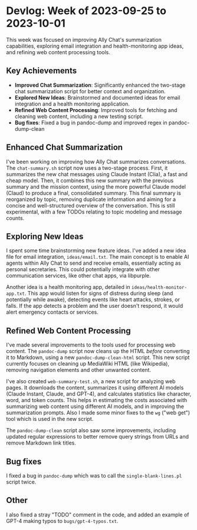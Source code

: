 # Devlog: Week of 2023-09-25 to 2023-10-01

This week was focused on improving Ally Chat's summarization capabilities, exploring email integration and health-monitoring app ideas, and refining web content processing tools.

## Key Achievements

*   **Improved Chat Summarization**: Significantly enhanced the two-stage chat summarization script for better context and organization.
*   **Explored New Ideas**: Brainstormed and documented ideas for email integration and a health monitoring application.
*   **Refined Web Content Processing**: Improved tools for fetching and cleaning web content, including a new testing script.
*   **Bug fixes**: Fixed a bug in pandoc-dump and improved regex in pandoc-dump-clean

## Enhanced Chat Summarization

I've been working on improving how Ally Chat summarizes conversations. The `chat-summary.sh` script now uses a two-stage process. First, it summarizes the new chat messages using Claude Instant (Clia), a fast and cheap model. Then, it combines this new summary with the previous summary and the mission context, using the more powerful Claude model (Claud) to produce a final, consolidated summary. This final summary is reorganized by topic, removing duplicate information and aiming for a concise and well-structured overview of the conversation. This is still experimental, with a few TODOs relating to topic modeling and message counts.

## Exploring New Ideas

I spent some time brainstorming new feature ideas. I've added a new idea file for email integration, `ideas/email.txt`. The main concept is to enable AI agents within Ally Chat to send and receive emails, essentially acting as personal secretaries. This could potentially integrate with other communication services, like other chat apps, via libpurple.

Another idea is a health monitoring app, detailed in `ideas/health-monitor-app.txt`. This app would listen for signs of distress during sleep (and potentially while awake), detecting events like heart attacks, strokes, or falls. If the app detects a problem and the user doesn't respond, it would alert emergency contacts or services.

## Refined Web Content Processing

I've made several improvements to the tools used for processing web content. The `pandoc-dump` script now cleans up the HTML *before* converting it to Markdown, using a new `pandoc-dump-clean-html` script. This new script currently focuses on cleaning up MediaWiki HTML (like Wikipedia), removing navigation elements and other unwanted content.

I've also created `web-summary-test.sh`, a new script for analyzing web pages. It downloads the content, summarizes it using different AI models (Claude Instant, Claude, and GPT-4), and calculates statistics like character, word, and token counts. This helps in estimating the costs associated with summarizing web content using different AI models, and in improving the summarization prompts. Also I made some minor fixes to the `wg` ("web get") tool which is used in the new script.

The `pandoc-dump-clean` script also saw some improvements, including updated regular expressions to better remove query strings from URLs and remove Markdown link titles.

## Bug fixes

I fixed a bug in `pandoc-dump` which was to call the `single-blank-lines.pl` script twice.

## Other

I also fixed a stray "TODO" comment in the code, and added an example of GPT-4 making typos to `bugs/gpt-4-typos.txt`.
